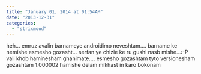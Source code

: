 ```yaml
---
title: "January 01, 2014 at 01:54AM"
date: "2013-12-31"
categories: 
  - "strixmood"
---
```


heh... emruz avalin barnameye androidimo neveshtam.... barname ke nemishe esmesho gozasht... serfan ye chizie ke ru gushi nasb mishe...:-P vali khob haminesham ghanimate.... esmesho gozashtam tyto versionesham gozashtam 1.000002 hamishe delam mikhast in karo bokonam
